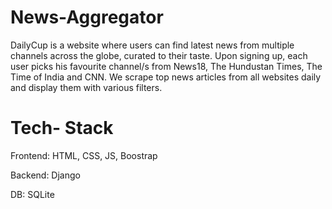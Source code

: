 # News-Aggregator

DailyCup is a website where users can find latest news from multiple channels across the globe, curated to their taste. Upon signing up, each user picks his favourite channel/s from News18, The Hundustan Times, The Time of India and CNN. We scrape top news articles from all websites daily and display them with various filters.  


# Tech- Stack

Frontend: HTML, CSS, JS, Boostrap

Backend: Django

DB: SQLite
